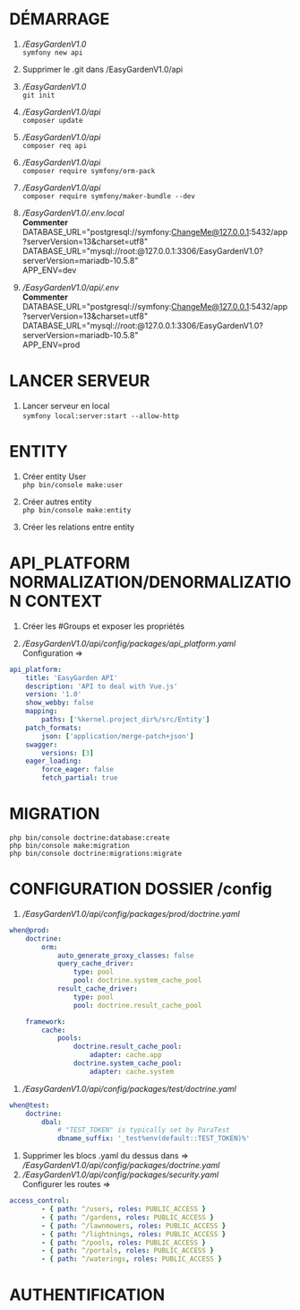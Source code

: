 # DÉMARRAGE
1. */EasyGardenV1.0*
\
`symfony new api`

1. Supprimer le .git dans /EasyGardenV1.0/api

1. */EasyGardenV1.0*
\
`git init`

1. */EasyGardenV1.0/api*
\
`composer update`

1. */EasyGardenV1.0/api*
\
`composer req api`

1. */EasyGardenV1.0/api*
\
`composer require symfony/orm-pack`

1. */EasyGardenV1.0/api*
\
`composer require symfony/maker-bundle --dev`

1. */EasyGardenV1.0/.env.local*
\
**Commenter** DATABASE_URL="postgresql://symfony:ChangeMe@127.0.0.1:5432/app?serverVersion=13&charset=utf8"
\
DATABASE_URL="mysql://root:@127.0.0.1:3306/EasyGardenV1.0?serverVersion=mariadb-10.5.8"
\
APP_ENV=dev

1. */EasyGardenV1.0/api/.env*
\
**Commenter** DATABASE_URL="postgresql://symfony:ChangeMe@127.0.0.1:5432/app?serverVersion=13&charset=utf8"
\
DATABASE_URL="mysql://root:@127.0.0.1:3306/EasyGardenV1.0?serverVersion=mariadb-10.5.8"
\
APP_ENV=prod

# LANCER SERVEUR
1. Lancer serveur en local
\
`symfony local:server:start --allow-http`

# ENTITY
1. Créer entity User
\
`php bin/console make:user`

1. Créer autres entity
\
`php bin/console make:entity`

1. Créer les relations entre entity

# API_PLATFORM NORMALIZATION/DENORMALIZATION CONTEXT
1. Créer les #Groups et exposer les propriétés

1. */EasyGardenV1.0/api/config/packages/api_platform.yaml*
\
Configuration =>
```yaml
api_platform:
    title: 'EasyGarden API'
    description: 'API to deal with Vue.js'
    version: '1.0'
    show_webby: false
    mapping:
        paths: ['%kernel.project_dir%/src/Entity']
    patch_formats:
        json: ['application/merge-patch+json']
    swagger:
        versions: [3]
    eager_loading:
        force_eager: false
        fetch_partial: true
```

# MIGRATION
`php bin/console doctrine:database:create`
\
`php bin/console make:migration`
\
`php bin/console doctrine:migrations:migrate`

# CONFIGURATION DOSSIER /config
1. */EasyGardenV1.0/api/config/packages/prod/doctrine.yaml*
```yaml
when@prod:
    doctrine:
        orm:
            auto_generate_proxy_classes: false
            query_cache_driver:
                type: pool
                pool: doctrine.system_cache_pool
            result_cache_driver:
                type: pool
                pool: doctrine.result_cache_pool

    framework:
        cache:
            pools:
                doctrine.result_cache_pool:
                    adapter: cache.app
                doctrine.system_cache_pool:
                    adapter: cache.system
```
1. */EasyGardenV1.0/api/config/packages/test/doctrine.yaml*
```yaml
when@test:
    doctrine:
        dbal:
            # "TEST_TOKEN" is typically set by ParaTest
            dbname_suffix: '_test%env(default::TEST_TOKEN)%'
```
1. Supprimer les blocs .yaml du dessus dans =>
\
*/EasyGardenV1.0/api/config/packages/doctrine.yaml*
1. */EasyGardenV1.0/api/config/packages/security.yaml*
\
Configurer les routes =>
```yaml
access_control:
        - { path: ^/users, roles: PUBLIC_ACCESS }
        - { path: ^/gardens, roles: PUBLIC_ACCESS }
        - { path: ^/lawnmowers, roles: PUBLIC_ACCESS }
        - { path: ^/lightnings, roles: PUBLIC_ACCESS }
        - { path: ^/pools, roles: PUBLIC_ACCESS }
        - { path: ^/portals, roles: PUBLIC_ACCESS }
        - { path: ^/waterings, roles: PUBLIC_ACCESS }
```

# AUTHENTIFICATION
